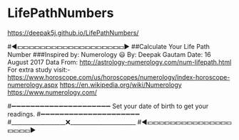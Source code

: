 # LifePathNumbers
 https://deepak5j.github.io/LifePathNumbers/

#◀💴💵💴💵💴💵💴💵💴💵💴💵💴💵💴💵💴💵💴▶
##Calculate Your Life Path Number
###Inspired by: Numerology 😃
By: Deepak Gautam
Date: 16 August 2017
Data From: http://astrology-numerology.com/num-lifepath.html
For extra study visit:-
    https://www.horoscope.com/us/horoscopes/numerology/index-horoscope-numerology.aspx
    https://en.wikipedia.org/wiki/Numerology
    https://www.numerology.com/

#➖➖➖➖➖➖➖➖➖➖➖➖➖➖➖➖➖➖➖➖➖
Set your date of birth to get your readings.
#➖➖➖➖➖➖➖➖➖➖➖➖➖➖➖➖➖➖➖➖➖
#___________________❌_______________________
#◀💴💵💴💵💴💵💴💵💴💵💴💵💴💵💴💵💴💵💴▶
